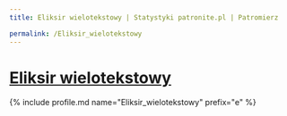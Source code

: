```yaml
---
title: Eliksir wielotekstowy | Statystyki patronite.pl | Patromierz

permalink: /Eliksir_wielotekstowy
---
```


# [Eliksir wielotekstowy](https://patronite.pl/Eliksir_wielotekstowy)

{% include profile.md name="Eliksir_wielotekstowy" prefix="e" %}
